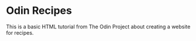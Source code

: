 # Odin Recipes

This is a basic HTML tutorial from The Odin Project about creating a website for recipes.
